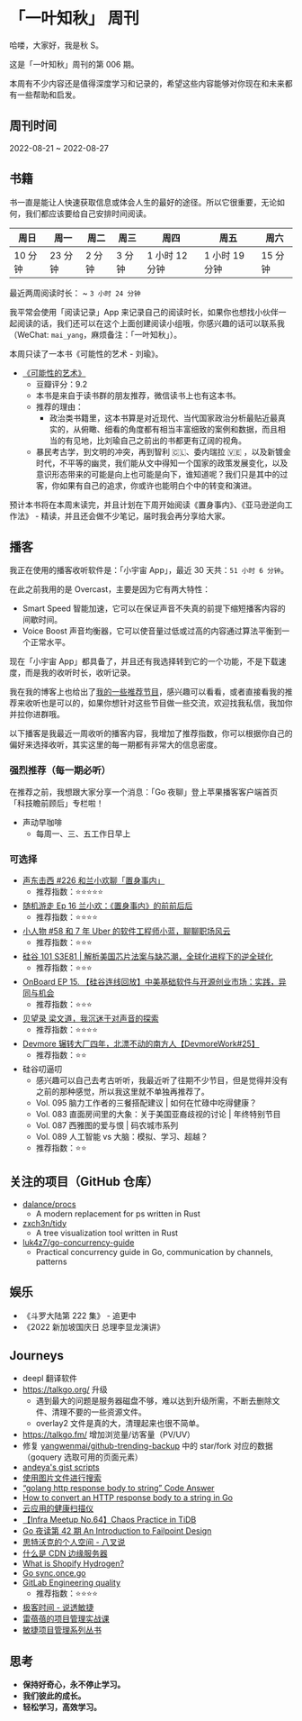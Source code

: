 # 「一叶知秋」 周刊

哈喽，大家好，我是秋 S。

这是「一叶知秋」周刊的第 006 期。

本周有不少内容还是值得深度学习和记录的，希望这些内容能够对你现在和未来都有一些帮助和启发。

## 周刊时间

2022-08-21 ~ 2022-08-27

## 书籍

书一直是能让人快速获取信息或体会人生的最好的途径。所以它很重要，无论如何，我们都应该要给自己安排时间阅读。

| 周日 | 周一 | 周二 | 周三 | 周四 | 周五 | 周六 |
|----|----|----|----|----|----|----|
| 10 分钟 | 23 分钟 | 2 分钟 | 3 分钟 | 1 小时 12 分钟 | 1 小时 19 分钟 | 15 分钟 |

最近两周阅读时长： ~ `3 小时 24 分钟`

我平常会使用「阅读记录」App 来记录自己的阅读时长，如果你也想找小伙伴一起阅读的话，我们还可以在这个上面创建阅读小组哦，你感兴趣的话可以联系我（WeChat: `mai_yang`，麻烦备注：「一叶知秋」）。

本周只读了一本书《可能性的艺术 - 刘瑜》。

+ [《可能性的艺术》](https://book.douban.com/subject/35819419/)
  - 豆瓣评分：9.2
  - 本书是来自于读书群的朋友推荐，微信读书上也有这本书。
  - 推荐的理由：
    - 政治类书籍里，这本书算是对近现代、当代国家政治分析最贴近最真实的，从俯瞰、细看的角度都有相当丰富细致的案例和数据，而且相当的有见地，比刘瑜自己之前出的书都更有辽阔的视角。
  - 暴民考古学，到文明的冲突，再到智利 🇨🇱、委内瑞拉 🇻🇪 ，以及新镀金时代，不平等的幽灵，我们能从文中得知一个国家的政策发展变化，以及意识形态带来的可能是向上也可能是向下，谁知道呢？我们只是其中的过客，你如果有自己的追求，你或许也能明白个中的转变和演进。

预计本书将在本周末读完，并且计划在下周开始阅读《置身事内》、《亚马逊逆向工作法》 - 精读，并且还会做不少笔记，届时我会再分享给大家。

## 播客

我正在使用的播客收听软件是：「小宇宙 App」，最近 30 天共：`51 小时 6 分钟`。

在此之前我用的是 Overcast，主要是因为它有两大特性：
- Smart Speed 智能加速，它可以在保证声音不失真的前提下缩短播客内容的间歇时间。
- Voice Boost 声音均衡器，它可以使音量过低或过高的内容通过算法平衡到一个正常水平。

现在「小宇宙 App」都具备了，并且还有我选择转到它的一个功能，不是下载速度，而是我的收听时长，收听记录。

我在我的博客上也给出了[我的一些推荐节目](https://maiyang.me/podcasts/)，感兴趣可以看看，或者直接看我的推荐来收听也是可以的，如果你想针对这些节目做一些交流，欢迎找我私信，我加你并拉你进群哦。

以下播客是我最近一周收听的播客内容，我增加了推荐指数，你可以根据你自己的偏好来选择收听，其实这里的每一期都有非常大的信息密度。

### 强烈推荐（每一期必听）

在推荐之前，我想跟大家分享一个消息：「Go 夜聊」登上苹果播客客户端首页「科技瞻前顾后」专栏啦！

+ 声动早咖啡
  - 每周一、三、五工作日早上

### 可选择

+ [声东击西 #226 和兰小欢聊「置身事内」](https://www.xiaoyuzhoufm.com/episode/62fe1e4c35d8359407cba243)
  - 推荐指数：⭐️⭐️⭐️⭐️⭐️
+ [随机游走 Ep 16 兰小欢：《置身事内》的前前后后](https://www.xiaoyuzhoufm.com/episode/6157be615c5d3aaf1d5ba296)
  - 推荐指数：⭐️⭐️⭐️⭐️
+ [小人物 #58 和 7 年 Uber 的软件工程师小蓝，聊聊职场风云](https://www.xiaoyuzhoufm.com/episode/62fda70eeb66c53cd8ac004a)
  - 推荐指数：⭐️⭐️⭐️
+ [硅谷 101 S3E81 | 解析美国芯片法案与缺芯潮，全球化进程下的逆全球化](https://www.xiaoyuzhoufm.com/episode/62fd8c1672dc8cbf855b3acb)
  - 推荐指数：⭐️⭐️⭐️
+ [OnBoard EP 15. 【硅谷连线回放】中美基础软件与开源创业市场：实践，异同与机会](https://www.xiaoyuzhoufm.com/episode/63042c10bfab490246e4a949)
  - 推荐指数：⭐️⭐️⭐️
+ [贝望录 梁文道，我沉迷于对声音的探索](https://www.xiaoyuzhoufm.com/episode/62fb2e6feb0492cf2f50888e)
  - 推荐指数：⭐️⭐️⭐️⭐️
+ [Devmore 辗转大厂四年，北漂不动的南方人【DevmoreWork#25】](https://www.xiaoyuzhoufm.com/episode/62e3ae04f22de7eed50b24c4)
  - 推荐指数：⭐️⭐️
+ 硅谷叨逼叨
  - 感兴趣可以自己去考古听听，我最近听了往期不少节目，但是觉得并没有之前的那种感觉，所以我这里就不单独再推荐了。
  - Vol. 095 脑力工作者的三餐搭配建议 | 如何在忙碌中吃得健康？
  - Vol. 083 直面房间里的大象：关于美国亚裔歧视的讨论 | 年终特别节目
  - Vol. 087 西雅图的爱与恨 | 码农城市系列
  - Vol. 089 人工智能 vs 大脑：模拟、学习、超越？
  - 推荐指数：⭐️⭐️

## 关注的项目（GitHub 仓库）

- [dalance/procs](https://github.com/dalance/procs)
  - A modern replacement for ps written in Rust
- [zxch3n/tidy](https://github.com/zxch3n/tidy)
  - A tree visualization tool written in Rust
- [luk4z7/go-concurrency-guide](https://github.com/luk4z7/go-concurrency-guide)
  - Practical concurrency guide in Go, communication by channels, patterns

## 娱乐

- 《斗罗大陆第 222 集》 - 追更中
- 《2022 新加坡国庆日 总理李显龙演讲》

## Journeys

- deepl 翻译软件
- https://talkgo.org/ 升级
  - 遇到最大的问题是服务器磁盘不够，难以达到升级所需，不断去删除文件、清理不要的一些资源文件。
  - overlay2 文件是真的大，清理起来也很不简单。
- https://talkgo.fm/ 增加浏览量/访客量（PV/UV）
- 修复 [yangwenmai/github-trending-backup](https://github.com/yangwenmai/github-trending-backup) 中的 star/fork 对应的数据（goquery 选取可用的页面元素）
- [andeya's gist scripts](https://gist.github.com/andeya/f7f0aede9549b39614dbace26142f192#file-install-pre-commit-go_mod_tidy-sh)
- [使用图片文件进行搜索](https://lens.google.com/search?p=AV3Y9tCoeWxr8DsNzm-XeDVAwYncyfypaxtitVPPxZQcZizQiDVNFLlOtWDkt0s0KVQAxQ21XjREblOp9lKxiNhaldq6lC1iJ3Ox4jXW6d82MpFbEiMPjemvzlulSE_dc6KA7qGOiMbAeQqLlYbVvvE5P34MVyIw8Bsa0Ux245t6cnqF6cw0iBwMldT4CB6RqolLieUj08Yqcga4SF3TQnJc5PgBUvKb8Tcw4AjGoBrWAclXmw2Sm6E-0dAdfVgLWZADoSDtoHjSeVV23Rfo8xHglLUwMGhdK4P49tKwoQ7cLG707Tmn7FO6M70Lu_mjAbYIslJDNJaSahAgrqj0BH77i4PbBbe5xxnBUwQidRXSjfm9&ep=gisbubb&hl=en&pli=1#lns=W251bGwsbnVsbCxbMCwwLDEwMDAwMCwxMDAwMDBdLG51bGwsbnVsbCxudWxsLG51bGwsIkVrY0tKRFkyWVRnM01qaGxMVFE0TVdZdE5ERmpOUzA0WlRWaUxXWmhNR1JpTUdJM1l6WmpOQklmTkRkR05VOTRXVXg2VHpoaWQwMURZVjlYYUdaVlQxWmxjbFJwUkV4U1p3PT0iLG51bGwsbnVsbCxudWxsLDFd)
- [“golang http response body to string” Code Answer](https://www.codegrepper.com/code-examples/go/golang+http+response+body+to+string)
- [How to convert an HTTP response body to a string in Go](https://freshman.tech/snippets/go/http-response-to-string/)
- [云应用的健康扫描仪](https://openresty.com.cn/cn/xray/)
- [【Infra Meetup No.64】Chaos Practice in TiDB](https://tidb.net/archived/meetup/meetup-64-20180314/)
- [Go 夜读第 42 期 An Introduction to Failpoint Design](https://talkgo.org/t/topic/61)
- [思特沃克的个人空间 - 八叉说](https://space.bilibili.com/104129171)
- [什么是 CDN 边缘服务器](https://www.cloudflare.com/zh-cn/learning/cdn/glossary/edge-server/)
- [What is Shopify Hydrogen?](https://www.charle.co.uk/articles/shopify-hydrogen-oxygen/)
- [Go sync.once.go](https://cs.opensource.google/go/go/+/go1.19:src/sync/once.go;l=18)
- [GitLab Engineering quality](https://about.gitlab.com/handbook/engineering/quality/#fy23-direction)
  - 推荐指数：⭐️⭐️⭐️⭐️
- [极客时间 - 说透敏捷](https://time.geekbang.org/column/intro/100044301)
- [雷蓓蓓的项目管理实战课](https://time.geekbang.org/column/intro/100038501)
- [敏捷项目管理系列丛书](https://book.douban.com/series/33968)

## 思考

+ **保持好奇心，永不停止学习。**
+ **我们彼此的成长。**
+ **轻松学习，高效学习。**
